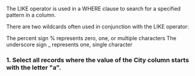 The LIKE operator is used in a WHERE clause to search for a specified pattern in a column.

There are two wildcards often used in conjunction with the LIKE operator:

 The percent sign % represents zero, one, or multiple characters
 The underscore sign _ represents one, single character

### 1. Select all records where the value of the City column starts with the letter "a".

